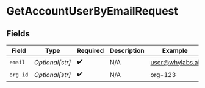 # GetAccountUserByEmailRequest


## Fields

| Field              | Type               | Required           | Description        | Example            |
| ------------------ | ------------------ | ------------------ | ------------------ | ------------------ |
| `email`            | *Optional[str]*    | :heavy_check_mark: | N/A                | user@whylabs.ai    |
| `org_id`           | *Optional[str]*    | :heavy_check_mark: | N/A                | org-123            |